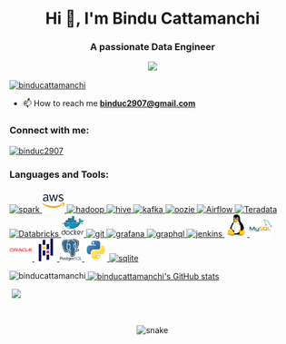 <h1 align="center">Hi 👋, I'm Bindu Cattamanchi</h1>
<h3 align="center">A passionate Data Engineer</h3>

<p align="center">
  <img width="600" src="![image](https://github.com/user-attachments/assets/71670a27-2b3e-4218-b4b8-6a31f944d178)
">
</p>



<p align="left"> <a href="https://github.com/ryo-ma/github-profile-trophy"><img src="https://github-profile-trophy.vercel.app/?username=binducattamanchi" alt="binducattamanchi" /></a> </p>

- 📫 How to reach me **binduc2907@gmail.com**

<h3 align="left">Connect with me:</h3>
<p align="left">
<a href="https://www.leetcode.com/u/binduc2907/" target="blank"><img align="center" src="![image](https://github.com/user-attachments/assets/4fa8a88d-18a4-4f07-9c06-9dc9173b59d5)
" alt="binduc2907" height="30" width="40" /></a>
</p>

<h3 align="left">Languages and Tools:</h3>
<p align="left"> 
  <a href="https://spark.apache.org/" target="_blank" rel="noreferrer"> <img src="![image](https://github.com/user-attachments/assets/4d1733bf-72be-4d56-bd42-c32cb9dca2a9)" alt="spark" width="40" height="40"/> </a> 
  <a href="https://aws.amazon.com" target="_blank" rel="noreferrer"> <img src="https://raw.githubusercontent.com/devicons/devicon/master/icons/amazonwebservices/amazonwebservices-original-wordmark.svg" alt="aws" width="40" height="40"/> </a> 
  <a href="https://hadoop.apache.org/" target="_blank" rel="noreferrer"> <img src="![image](https://github.com/user-attachments/assets/149f97c7-9ff6-43b1-9c57-7217ced77399)" alt="hadoop" width="40" height="40"/> </a> 
  <a href="https://hive.apache.org/" target="_blank" rel="noreferrer"> <img src="![image](https://github.com/user-attachments/assets/4ecefa61-a3b5-4027-ade8-d4c5c1967c0f)" alt="hive" width="40" height="40"/> </a> 
  <a href="https://kafka.apache.org/" target="_blank" rel="noreferrer"> <img src="![image](https://github.com/user-attachments/assets/a0f5e901-2fc7-420f-81a7-9874ebed0bde)" alt="kafka" width="40" height="40"/> </a> 
  <a href="https://oozie.apache.org/" target="_blank" rel="noreferrer"> <img src="![image](https://github.com/user-attachments/assets/f0681eaf-42eb-4b7f-8afa-e2ecc7bf20a6)" alt="oozie" width="40" height="40"/> </a> 
  <a href="https://airflow.apache.org/" target="_blank" rel="noreferrer"> <img src="![image](https://github.com/user-attachments/assets/c285a104-069c-4909-bdc5-d59d471a9582)" alt="Airflow" width="40" height="40"/> </a> 
  <a href="https://www.teradata.com/" target="_blank" rel="noreferrer"> <img src="![image](https://github.com/user-attachments/assets/6587ea8e-00a0-4a2e-8cab-24cad7f4a383)" alt="Teradata" width="40" height="40"/> </a> 
  <a href="https://databricks.com/" target="_blank" rel="noreferrer"> <img src="![image](https://github.com/user-attachments/assets/70898c5f-0bd0-4589-b17b-e3f30a28850f)" alt="Databricks" width="40" height="40"/> </a>
 <a href="https://www.docker.com/" target="_blank" rel="noreferrer"> <img src="https://raw.githubusercontent.com/devicons/devicon/master/icons/docker/docker-original-wordmark.svg" alt="docker" width="40" height="40"/> </a> 
 <a href="https://git-scm.com/" target="_blank" rel="noreferrer"> <img src="https://www.vectorlogo.zone/logos/git-scm/git-scm-icon.svg" alt="git" width="40" height="40"/> </a> 
  <a href="https://grafana.com" target="_blank" rel="noreferrer"> <img src="https://www.vectorlogo.zone/logos/grafana/grafana-icon.svg" alt="grafana" width="40" height="40"/> </a>
  <a href="https://graphql.org" target="_blank" rel="noreferrer"> <img src="https://www.vectorlogo.zone/logos/graphql/graphql-icon.svg" alt="graphql" width="40" height="40"/> </a> 
  <a href="https://www.jenkins.io" target="_blank" rel="noreferrer"> <img src="https://www.vectorlogo.zone/logos/jenkins/jenkins-icon.svg" alt="jenkins" width="40" height="40"/> </a> 
  <a href="https://www.linux.org/" target="_blank" rel="noreferrer"> <img src="https://raw.githubusercontent.com/devicons/devicon/master/icons/linux/linux-original.svg" alt="linux" width="40" height="40"/> </a> 
  <a href="https://www.mysql.com/" target="_blank" rel="noreferrer"> <img src="https://raw.githubusercontent.com/devicons/devicon/master/icons/mysql/mysql-original-wordmark.svg" alt="mysql" width="40" height="40"/> </a>
  <a href="https://www.oracle.com/" target="_blank" rel="noreferrer"> <img src="https://raw.githubusercontent.com/devicons/devicon/master/icons/oracle/oracle-original.svg" alt="oracle" width="40" height="40"/> </a>
  <a href="https://pandas.pydata.org/" target="_blank" rel="noreferrer"> <img src="https://raw.githubusercontent.com/devicons/devicon/2ae2a900d2f041da66e950e4d48052658d850630/icons/pandas/pandas-original.svg" alt="pandas" width="40" height="40"/> </a>
  <a href="https://www.postgresql.org" target="_blank" rel="noreferrer"> <img src="https://raw.githubusercontent.com/devicons/devicon/master/icons/postgresql/postgresql-original-wordmark.svg" alt="postgresql" width="40" height="40"/> </a> 
  <a href="https://www.python.org" target="_blank" rel="noreferrer"> <img src="https://raw.githubusercontent.com/devicons/devicon/master/icons/python/python-original.svg" alt="python" width="40" height="40"/> </a> 
  <a href="https://www.sqlite.org/" target="_blank" rel="noreferrer"> <img src="https://www.vectorlogo.zone/logos/sqlite/sqlite-icon.svg" alt="sqlite" width="40" height="40"/> </a> 
</p>

<p><img align="left" src="https://github-readme-stats.vercel.app/api/top-langs?username=binducattamanchi&show_icons=true&locale=en&layout=compact" alt="binducattamanchi" /></p>


<a href="http://www.github.com/binducattamanchi"><p>&nbsp;<img align="center" img src="https://github-readme-stats.vercel.app/api?username=binducattamanchi&show_icons=true&hide=&count_private=true&title_color=22c55e&text_color=ffffff&icon_color=facc15&bg_color=1e3a8a&hide_border=true&show_icons=true" alt="binducattamanchi's GitHub stats" /></a></p>

<p>&nbsp;<img align="center" <a href="http://www.github.com/binducattamanchi"><img src="https://github-readme-streak-stats.herokuapp.com/?user=binducattamanchi&stroke=ffffff&background=1e3a8a&ring=22c55e&fire=22c55e&currStreakNum=ffffff&currStreakLabel=22c55e&sideNums=ffffff&sideLabels=ffffff&dates=ffffff&hide_border=true" /></a>

<div id="header" align="center">
  <img src="https://komarev.com/ghpvc/?username=binducattamanchi&style=for-the-badge&color=blue" alt=""/>
</div>


<p align="center">
 <img width="1000" src="assets/github-snake.svg" alt="snake"/>
</p>
